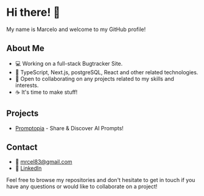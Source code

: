 # Hi there! 👋

My name is Marcelo and welcome to my GitHub profile! 

## About Me

- 💻 Working on a full-stack Bugtracker Site.
- 🌱 TypeScript, Next.js, postgreSQL, React and other related technologies.
- 🤝 Open to collaborating on any projects related to my skills and interests.
- ☕ It's time to make stuff!

## Projects

- [Promptopia](https://promptopia-ai-next-js.vercel.app) - Share & Discover AI Prompts!

## Contact
- 📧 mrcel83@gmail.com
- 💼 [LinkedIn](https://www.linkedin.com/in/marcelo-oliveira-1445b5222/)


Feel free to browse my repositories and don't hesitate to get in touch if you have any questions or would like to collaborate on a project!

